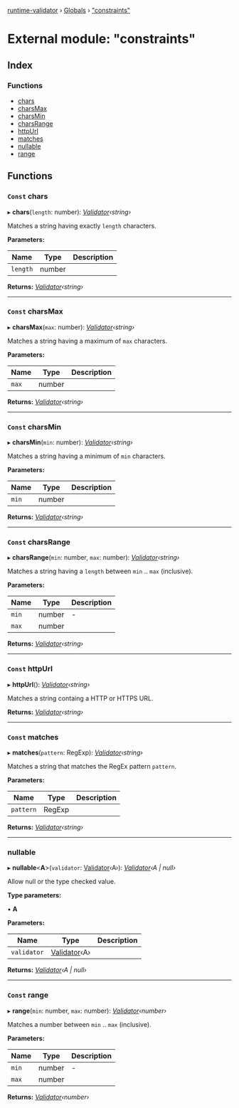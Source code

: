 [runtime-validator](../README.md) › [Globals](../globals.md) › ["constraints"](_constraints_.md)

# External module: "constraints"

## Index

### Functions

* [chars](_constraints_.md#const-chars)
* [charsMax](_constraints_.md#const-charsmax)
* [charsMin](_constraints_.md#const-charsmin)
* [charsRange](_constraints_.md#const-charsrange)
* [httpUrl](_constraints_.md#const-httpurl)
* [matches](_constraints_.md#const-matches)
* [nullable](_constraints_.md#nullable)
* [range](_constraints_.md#const-range)

## Functions

### `Const` chars

▸ **chars**(`length`: number): *[Validator](../classes/_validator_.validator.md)‹string›*

Matches a string having exactly `length` characters.

**Parameters:**

Name | Type | Description |
------ | ------ | ------ |
`length` | number |   |

**Returns:** *[Validator](../classes/_validator_.validator.md)‹string›*

___

### `Const` charsMax

▸ **charsMax**(`max`: number): *[Validator](../classes/_validator_.validator.md)‹string›*

Matches a string having a maximum of `max` characters.

**Parameters:**

Name | Type | Description |
------ | ------ | ------ |
`max` | number |   |

**Returns:** *[Validator](../classes/_validator_.validator.md)‹string›*

___

### `Const` charsMin

▸ **charsMin**(`min`: number): *[Validator](../classes/_validator_.validator.md)‹string›*

Matches a string having a minimum of `min` characters.

**Parameters:**

Name | Type | Description |
------ | ------ | ------ |
`min` | number |   |

**Returns:** *[Validator](../classes/_validator_.validator.md)‹string›*

___

### `Const` charsRange

▸ **charsRange**(`min`: number, `max`: number): *[Validator](../classes/_validator_.validator.md)‹string›*

Matches a string having a `length` between `min` .. `max` (inclusive).

**Parameters:**

Name | Type | Description |
------ | ------ | ------ |
`min` | number | - |
`max` | number |   |

**Returns:** *[Validator](../classes/_validator_.validator.md)‹string›*

___

### `Const` httpUrl

▸ **httpUrl**(): *[Validator](../classes/_validator_.validator.md)‹string›*

Matches a string containg a HTTP or HTTPS URL.

**Returns:** *[Validator](../classes/_validator_.validator.md)‹string›*

___

### `Const` matches

▸ **matches**(`pattern`: RegExp): *[Validator](../classes/_validator_.validator.md)‹string›*

Matches a string that matches the RegEx pattern `pattern`.

**Parameters:**

Name | Type | Description |
------ | ------ | ------ |
`pattern` | RegExp |   |

**Returns:** *[Validator](../classes/_validator_.validator.md)‹string›*

___

###  nullable

▸ **nullable**<**A**>(`validator`: [Validator](../classes/_validator_.validator.md)‹A›): *[Validator](../classes/_validator_.validator.md)‹A | null›*

Allow null or the type checked value.

**Type parameters:**

▪ **A**

**Parameters:**

Name | Type | Description |
------ | ------ | ------ |
`validator` | [Validator](../classes/_validator_.validator.md)‹A› |   |

**Returns:** *[Validator](../classes/_validator_.validator.md)‹A | null›*

___

### `Const` range

▸ **range**(`min`: number, `max`: number): *[Validator](../classes/_validator_.validator.md)‹number›*

Matches a number between `min` .. `max` (inclusive).

**Parameters:**

Name | Type | Description |
------ | ------ | ------ |
`min` | number | - |
`max` | number |   |

**Returns:** *[Validator](../classes/_validator_.validator.md)‹number›*
